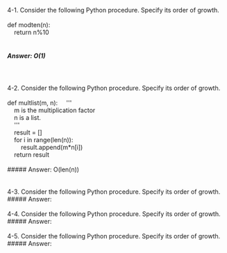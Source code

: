 4-1. Consider the following Python procedure. Specify its order of growth.  
<br />
def modten(n):    
&nbsp;&nbsp;&nbsp;&nbsp;return n%10  
<br />
##### Answer: O(1)        
<br />
<br />
4-2. Consider the following Python procedure. Specify its order of growth.       
<br /><br /> 
def multlist(m, n):  
&nbsp;&nbsp;&nbsp;&nbsp;'''<br />
&nbsp;&nbsp;&nbsp;&nbsp;m is the multiplication factor<br />
&nbsp;&nbsp;&nbsp;&nbsp;n is a list.<br />
&nbsp;&nbsp;&nbsp;&nbsp;''' <br />
&nbsp;&nbsp;&nbsp;&nbsp;result = [] <br />
&nbsp;&nbsp;&nbsp;&nbsp;for i in range(len(n)): <br />
&nbsp;&nbsp;&nbsp;&nbsp;&nbsp;&nbsp;&nbsp;&nbsp;result.append(m&ast;n[i])<br />
&nbsp;&nbsp;&nbsp;&nbsp;return result <br />
<br />  
##### Answer: O(len(n))<br />         
<br />
<br />
4-3. Consider the following Python procedure. Specify its order of growth.        
##### Answer:       
<br />
<br />
4-4. Consider the following Python procedure. Specify its order of growth.    
##### Answer:        
<br />
<br />
4-5. Consider the following Python procedure. Specify its order of growth.    
##### Answer:
